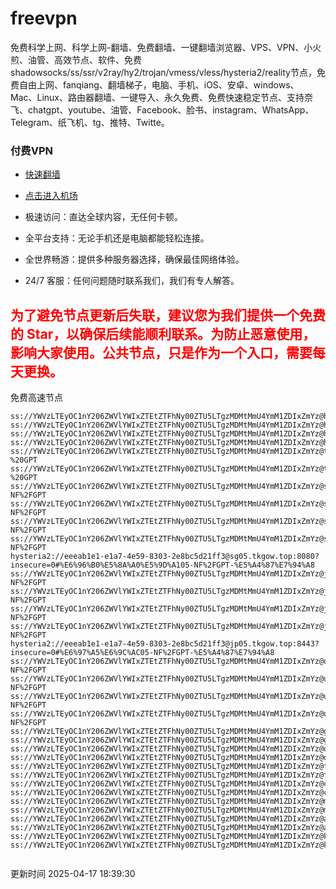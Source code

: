 # freevpn

免费科学上网、科学上网-翻墙、免费翻墙、一键翻墙浏览器、VPS、VPN、小火煎、油管、高效节点、软件、免费shadowsocks/ss/ssr/v2ray/hy2/trojan/vmess/vless/hysteria2/reality节点，免费自由上网、fanqiang、翻墙梯子，电脑、手机、iOS、安卓、windows、Mac、Linux、路由器翻墙、一键导入、永久免费、免费快速稳定节点、支持奈飞、chatgpt、youtube、油管、Facebook、脸书、instagram、WhatsApp、Telegram、纸飞机、tg、推特、Twitte。

### 付费VPN
* [快速翻墙](https://xgogo.sbs/#/register?code=wxADDy87) 

* [点击进入机场](https://xgogo.sbs/#/register?code=wxADDy87) 

* 极速访问：直达全球内容，无任何卡顿。

* 全平台支持：无论手机还是电脑都能轻松连接。

* 全世界畅游：提供多种服务器选择，确保最佳网络体验。

* 24/7 客服：任何问题随时联系我们，我们有专人解答。

## <font color="red">为了避免节点更新后失联，建议您为我们提供一个免费的 Star，以确保后续能顺利联系。为防止恶意使用，影响大家使用。公共节点，只是作为一个入口，需要每天更换。</font>

免费高速节点

```ss://YWVzLTEyOC1nY206ZWVlYWIxZTEtZTFhNy00ZTU5LTgzMDMtMmU4YmM1ZDIxZmYz@hk01.jgrtoioceaw.help:50384#%E9%A6%99%E6%B8%AF01
ss://YWVzLTEyOC1nY206ZWVlYWIxZTEtZTFhNy00ZTU5LTgzMDMtMmU4YmM1ZDIxZmYz@hk02.jigreliewolf.click:17889#%E9%A6%99%E6%B8%AF02
ss://YWVzLTEyOC1nY206ZWVlYWIxZTEtZTFhNy00ZTU5LTgzMDMtMmU4YmM1ZDIxZmYz@hk03.jigreliewolf.click:10838#%E9%A6%99%E6%B8%AF03
ss://YWVzLTEyOC1nY206ZWVlYWIxZTEtZTFhNy00ZTU5LTgzMDMtMmU4YmM1ZDIxZmYz@hk04.jgrtoioceaw.help:29956#%E9%A6%99%E6%B8%AF04
ss://YWVzLTEyOC1nY206ZWVlYWIxZTEtZTFhNy00ZTU5LTgzMDMtMmU4YmM1ZDIxZmYz@hk05.ijgelrkasd.click:41284#%E9%A6%99%E6%B8%AF05
ss://YWVzLTEyOC1nY206ZWVlYWIxZTEtZTFhNy00ZTU5LTgzMDMtMmU4YmM1ZDIxZmYz@tw01.jigreliewolf.click:30995#%E5%8F%B0%E6%B9%BE01%20-%20GPT
ss://YWVzLTEyOC1nY206ZWVlYWIxZTEtZTFhNy00ZTU5LTgzMDMtMmU4YmM1ZDIxZmYz@tw02.ijgelrkasd.click:22610#%E5%8F%B0%E6%B9%BE02%20-%20GPT
ss://YWVzLTEyOC1nY206ZWVlYWIxZTEtZTFhNy00ZTU5LTgzMDMtMmU4YmM1ZDIxZmYz@sg01.jgrtoioceaw.help:55559#%E6%96%B0%E5%8A%A0%E5%9D%A101%20-NF%2FGPT
ss://YWVzLTEyOC1nY206ZWVlYWIxZTEtZTFhNy00ZTU5LTgzMDMtMmU4YmM1ZDIxZmYz@sg02.jigreliewolf.click:40574#%E6%96%B0%E5%8A%A0%E5%9D%A102%20-NF%2FGPT
ss://YWVzLTEyOC1nY206ZWVlYWIxZTEtZTFhNy00ZTU5LTgzMDMtMmU4YmM1ZDIxZmYz@sg03.ijgelrkasd.click:23716#%E6%96%B0%E5%8A%A0%E5%9D%A103%20-NF%2FGPT
ss://YWVzLTEyOC1nY206ZWVlYWIxZTEtZTFhNy00ZTU5LTgzMDMtMmU4YmM1ZDIxZmYz@sg04.jgrtoioceaw.help:17971#%E6%96%B0%E5%8A%A0%E5%9D%A104%20-NF%2FGPT
hysteria2://eeeab1e1-e1a7-4e59-8303-2e8bc5d21ff3@sg05.tkgow.top:8080?insecure=0#%E6%96%B0%E5%8A%A0%E5%9D%A105-NF%2FGPT-%E5%A4%87%E7%94%A8
ss://YWVzLTEyOC1nY206ZWVlYWIxZTEtZTFhNy00ZTU5LTgzMDMtMmU4YmM1ZDIxZmYz@jp01.jgrtoioceaw.help:58645#%E6%97%A5%E6%9C%AC01%20-NF%2FGPT
ss://YWVzLTEyOC1nY206ZWVlYWIxZTEtZTFhNy00ZTU5LTgzMDMtMmU4YmM1ZDIxZmYz@jp02.jgrtoioceaw.help:47462#%E6%97%A5%E6%9C%AC02%20-NF%2FGPT
ss://YWVzLTEyOC1nY206ZWVlYWIxZTEtZTFhNy00ZTU5LTgzMDMtMmU4YmM1ZDIxZmYz@jp03.jigreliewolf.click:33414#%E6%97%A5%E6%9C%AC03%20-NF%2FGPT
ss://YWVzLTEyOC1nY206ZWVlYWIxZTEtZTFhNy00ZTU5LTgzMDMtMmU4YmM1ZDIxZmYz@jp04.ijgelrkasd.click:58223#%E6%97%A5%E6%9C%AC04%20-NF%2FGPT
hysteria2://eeeab1e1-e1a7-4e59-8303-2e8bc5d21ff3@jp05.tkgow.top:8443?insecure=0#%E6%97%A5%E6%9C%AC05-NF%2FGPT-%E5%A4%87%E7%94%A8
ss://YWVzLTEyOC1nY206ZWVlYWIxZTEtZTFhNy00ZTU5LTgzMDMtMmU4YmM1ZDIxZmYz@us01.jgrtoioceaw.help:48129#%E7%BE%8E%E5%9B%BD01%20-NF%2FGPT
ss://YWVzLTEyOC1nY206ZWVlYWIxZTEtZTFhNy00ZTU5LTgzMDMtMmU4YmM1ZDIxZmYz@us02.jgrtoioceaw.help:44907#%E7%BE%8E%E5%9B%BD02%20-NF%2FGPT
ss://YWVzLTEyOC1nY206ZWVlYWIxZTEtZTFhNy00ZTU5LTgzMDMtMmU4YmM1ZDIxZmYz@us03.jigreliewolf.click:43330#%E7%BE%8E%E5%9B%BD03%20-NF%2FGPT
ss://YWVzLTEyOC1nY206ZWVlYWIxZTEtZTFhNy00ZTU5LTgzMDMtMmU4YmM1ZDIxZmYz@us04.ijgelrkasd.click:44130#%E7%BE%8E%E5%9B%BD04%20-NF%2FGPT
ss://YWVzLTEyOC1nY206ZWVlYWIxZTEtZTFhNy00ZTU5LTgzMDMtMmU4YmM1ZDIxZmYz@gb01.jgrtoioceaw.help:27765#%E8%8B%B1%E5%9B%BD01
ss://YWVzLTEyOC1nY206ZWVlYWIxZTEtZTFhNy00ZTU5LTgzMDMtMmU4YmM1ZDIxZmYz@gb02.jigreliewolf.click:52762#%E8%8B%B1%E5%9B%BD02
ss://YWVzLTEyOC1nY206ZWVlYWIxZTEtZTFhNy00ZTU5LTgzMDMtMmU4YmM1ZDIxZmYz@de01.jgrtoioceaw.help:20635#%E5%BE%B7%E5%9B%BD01
ss://YWVzLTEyOC1nY206ZWVlYWIxZTEtZTFhNy00ZTU5LTgzMDMtMmU4YmM1ZDIxZmYz@de02.jigreliewolf.click:52770#%E5%BE%B7%E5%9B%BD02
ss://YWVzLTEyOC1nY206ZWVlYWIxZTEtZTFhNy00ZTU5LTgzMDMtMmU4YmM1ZDIxZmYz@fr01.ijgelrkasd.click:32568#%E6%B3%95%E5%9B%BD01
ss://YWVzLTEyOC1nY206ZWVlYWIxZTEtZTFhNy00ZTU5LTgzMDMtMmU4YmM1ZDIxZmYz@fr02.jigreliewolf.click:45265#%E6%B3%95%E5%9B%BD02
ss://YWVzLTEyOC1nY206ZWVlYWIxZTEtZTFhNy00ZTU5LTgzMDMtMmU4YmM1ZDIxZmYz@ca01.jigreliewolf.click:30461#%E5%8A%A0%E6%8B%BF%E5%A4%A701
ss://YWVzLTEyOC1nY206ZWVlYWIxZTEtZTFhNy00ZTU5LTgzMDMtMmU4YmM1ZDIxZmYz@ca02.ijgelrkasd.click:24053#%E5%8A%A0%E6%8B%BF%E5%A4%A702
ss://YWVzLTEyOC1nY206ZWVlYWIxZTEtZTFhNy00ZTU5LTgzMDMtMmU4YmM1ZDIxZmYz@my01.jigreliewolf.click:52408#%E9%A9%AC%E6%9D%A5%E8%A5%BF%E4%BA%9A01
ss://YWVzLTEyOC1nY206ZWVlYWIxZTEtZTFhNy00ZTU5LTgzMDMtMmU4YmM1ZDIxZmYz@my02.ijgelrkasd.click:25519#%E9%A9%AC%E6%9D%A5%E8%A5%BF%E4%BA%9A02
ss://YWVzLTEyOC1nY206ZWVlYWIxZTEtZTFhNy00ZTU5LTgzMDMtMmU4YmM1ZDIxZmYz@au01.jgrtoioceaw.help:13460#%E6%BE%B3%E5%A4%A7%E5%88%A9%E4%BA%9A01
ss://YWVzLTEyOC1nY206ZWVlYWIxZTEtZTFhNy00ZTU5LTgzMDMtMmU4YmM1ZDIxZmYz@au02.ijgelrkasd.click:46073#%E6%BE%B3%E5%A4%A7%E5%88%A9%E4%BA%9A02
ss://YWVzLTEyOC1nY206ZWVlYWIxZTEtZTFhNy00ZTU5LTgzMDMtMmU4YmM1ZDIxZmYz@ko01.jgrtoioceaw.help:46108#%E9%9F%A9%E5%9B%BD01
ss://YWVzLTEyOC1nY206ZWVlYWIxZTEtZTFhNy00ZTU5LTgzMDMtMmU4YmM1ZDIxZmYz@ko02.jigreliewolf.click:50181#%E9%9F%A9%E5%9B%BD02


```
更新时间 2025-04-17 18:39:30